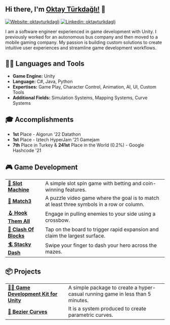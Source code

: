 ## Hi there, I'm [Oktay Türkdağlı!](https://oktayturkdagli.github.io/) 👋
[![Website: oktayturkdagli](https://img.shields.io/badge/-WebSite-blue?style=flat-square&logo=Github&logoColor=white&link=https://oktayturkdagli.github.io)](https://oktayturkdagli.github.io) [![Linkedin: oktayturkdagli](https://img.shields.io/badge/-Linkedin-blue?style=flat-square&logo=Linkedin&logoColor=white&link=https://www.linkedin.com/in/oktayturkdagli)](https://www.linkedin.com/in/oktayturkdagli/) 
<!-- [![Appstore: oktayturkdagli](https://img.shields.io/badge/-Appstore-blue?style=flat-square&logo=appstore&logoColor=white&link=https://apps.apple.com/us/developer/oktay-turkdagli/id1569975043)](https://apps.apple.com/us/developer/oktay-turkdagli/id1569975043) -->

I am a software engineer experienced in game development with Unity. I previously worked for an autonomous bus company and then moved to a mobile gaming company. My passion is building custom solutions to create intuitive user experiences and streamline game development workflows.

<!-- - 📝  Here is my personal [portfolio website](https://oktayturkdagli.github.io/)
- 📫. How to reach me **oktayturkdagli@gmail.com**-->


## 👨‍💻 Languages and Tools
<!-- ![Unity](https://img.shields.io/badge/-Unity-000000?logo=Unity&style=flat-square) ![CSharp](https://img.shields.io/badge/-C%20Sharp-239120?logo=C-sharp&style=flat-square) -->

-  **Game Engine:**  Unity
-  **Language:**  C#, Java, Python
-  **Expertises:**  Game Play, Character Control, Animation, AI, UI, Custom Tools
-  **Additional Fields:**  Simulation Systems, Mapping Systems, Curve Systems

## 🎓 Accomplishments
- **1st** Place - Algorun '22 Datathon
- **1st** Place - Iztech HyperJam '21 Gamejam
- **7th** Place in Turkey & **241st** Place in the World (0.2%) - Google Hashcode '21


## 🎮 Game Development

<table>
  <tbody>
    <tr>
      <td><a href="https://github.com/oktayturkdagli/slot-machine"><b>🎰 Slot Machine </b></a></td>
      <td>A simple slot spin game with betting and coin-winning features.</td>
    </tr>
	  <tr>
      <td><a href="https://github.com/oktayturkdagli/match3-game"><b>🧩 Match3</b></a></td>
      <td>A puzzle video game where the goal is to match at least three symbols in a row or column. </td>
    </tr>
    <tr>
      <td><a href="https://github.com/oktayturkdagli/hook-them-all"><b>🪝 Hook Them All </b></a></td>
      <td>Engage in pulling enemies to your side using a crossbow.</td>
    </tr>
    <tr>
      <td><a href="https://github.com/oktayturkdagli/clash-of-blocks"><b>🔸 Clash Of Blocks </b></a></td>
      <td>Tap on the board to trigger rapid expansion and claim the largest surface.</td>
    </tr>
    <tr>
      <td><a href="https://github.com/oktayturkdagli/stacky-dash"><b>🏄 Stacky Dash </b></a></td>
      <td>Swipe your finger to dash your hero across the mazes.</td>
    </tr>
  </tbody>
</table>

## 📦 Projects

<table>
  <tbody>
    <tr>
      <td><a href="https://github.com/oktayturkdagli/sheen-unity-game-kit"><b>🏃‍➡️ Game Development Kit for Unity </b></a></td>
      <td>A simple package to create a hyper-casual running game in less than 5 minutes.</td>
    </tr>
	  <tr>
      <td><a href="https://github.com/oktayturkdagli/bezier-curves"><b>🎢 Bezier Curves</b></a></td>
      <td>It is a system produced to create parametric curves. </td>
    </tr>
  </tbody>
</table>
